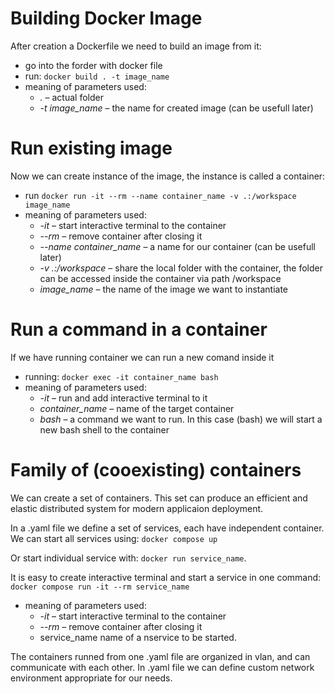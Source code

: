 # Building Docker Image

After creation a Dockerfile we need to build an image from it:
- go into the forder with docker file
- run:
`docker build . -t image_name`
- meaning of parameters used:
    + *.* &ndash; actual folder 
    + *-t image_name* &ndash; the name for created image (can be usefull later)

# Run existing image
Now we can create instance of the image, the instance is called a container:
- run
`docker run -it --rm --name container_name -v .:/workspace image_name`
- meaning of parameters used:
    + *-it* &ndash; start interactive terminal to the container
    + *--rm* &ndash; remove container after closing it
    + *--name container_name* &ndash; a name for our container (can be usefull later)
    + *-v .:/workspace* &ndash; share the local folder with the container, the folder can be accessed inside the container via path /workspace
    + *image_name* &ndash; the name of the image we want to instantiate

# Run a command in a container
If we have running container we can run a new comand inside it
- running:
`docker exec -it container_name bash`
- meaning of parameters used:
    + *-it* &ndash; run and add interactive terminal to it
    + *container_name* &ndash; name of the target container
    + *bash* &ndash; a command we want to run. In this case (bash) we will start a new bash shell to the container

# Family of (cooexisting) containers  
We can create a set of containers. This set can produce an efficient and elastic distributed system for modern applicaion deployment.

In a  .yaml file we define a set of services, each have independent container. We can start all services using:
`docker compose up`

Or start individual service with:
`docker run service_name`.

It is easy to create interactive terminal and start a service in one command:
`docker compose run -it --rm service_name`
- meaning of parameters used:
    + *-it* &ndash; start interactive terminal to the container
    + *--rm* &ndash; remove container after closing it
    + service_name name of a nservice to be started.

The containers runned from one .yaml file are organized in vlan, and can communicate with each other. In .yaml file we can define custom network environment appropriate for our needs.
